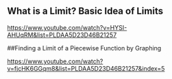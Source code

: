 ## What is a Limit? Basic Idea of Limits

https://www.youtube.com/watch?v=HYSI-AHUqRM&list=PLDAA5D23D46B21257

##Finding a Limit of a Piecewise Function by Graphing

https://www.youtube.com/watch?v=fjcHK6GGqm8&list=PLDAA5D23D46B21257&index=5








